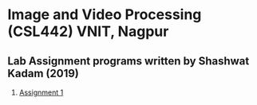 # Image and Video Processing (CSL442) VNIT, Nagpur

## Lab Assignment programs written by Shashwat Kadam (2019)

<ol>
<li><a href="">Assignment 1</a></li>
</ol>
